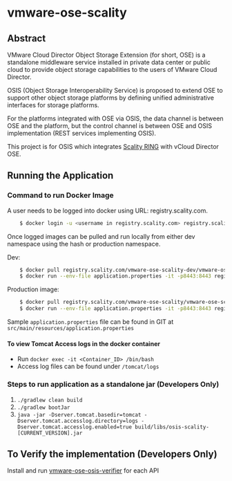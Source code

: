 # vmware-ose-scality
## Abstract

VMware Cloud Director Object Storage Extension (for short, OSE) is a standalone middleware service installed in private data center or public cloud to provide object storage capabilities to the users of VMware Cloud Director.

OSIS (Object Storage Interoperability Service) is proposed to extend OSE to support other object storage platforms by defining unified administrative interfaces for storage platforms.

For the platforms integrated with OSE via OSIS, the data channel is between OSE and the platform, but the control channel is between OSE and OSIS implementation (REST services implementing OSIS).

This project is for OSIS which integrates [Scality RING](https://www.scality.com/products/ring/) with vCloud Director OSE. 

## Running the Application

### Command to run Docker Image
A user needs to be logged into docker using URL: registry.scality.com.
```sh
    $ docker login -u <username in registry.scality.com> registry.scality.com
```
Once logged images can be pulled and run locally from either dev namespace using the hash or production namespace.

Dev:
```sh
    $ docker pull registry.scality.com/vmware-ose-scality-dev/vmware-ose-scality:<short SHA-1 commit hash>
    $ docker run --env-file application.properties -it -p8443:8443 registry.scality.com/vmware-ose-scality-dev/vmware-ose-scality:<short SHA-1 commit hash>
```
Production image:
```sh
    $ docker pull registry.scality.com/vmware-ose-scality/vmware-ose-scality:<tag>
    $ docker run --env-file application.properties -it -p8443:8443 registry.scality.com/vmware-ose-scality/vmware-ose-scality:<tag>
```
Sample `application.properties` file can be found in GIT at `src/main/resources/application.properties`

#### To view Tomcat Access logs in the docker container
* Run `docker exec -it <Container_ID> /bin/bash`
* Access log files can be found under `/tomcat/logs` 

### Steps to run application as a standalone jar (Developers Only) 
1. `./gradlew clean build`
2. `./gradlew bootJar`
3. `java -jar -Dserver.tomcat.basedir=tomcat -Dserver.tomcat.accesslog.directory=logs -Dserver.tomcat.accesslog.enabled=true build/libs/osis-scality-[CURRENT_VERSION].jar`


## To Verify the implementation (Developers Only)

Install and run [vmware-ose-osis-verifier](https://github.com/vmware-samples/object-storage-extension-samples/tree/master/vmware-ose-osis-verifier) for each API
